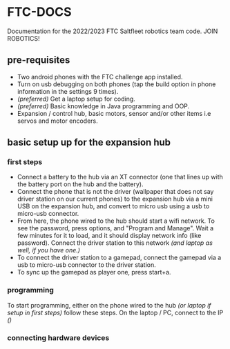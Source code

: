 # FTC-DOCS
Documentation for the 2022/2023 FTC Saltfleet robotics team code.
JOIN ROBOTICS!
## pre-requisites
* Two android phones with the FTC challenge app installed.
* Turn on usb debugging on both phones (tap the build option in phone information in the settings 9 times).
* *(preferred)* Get a laptop setup for coding.
* *(preferred)* Basic knowledge in Java programming and OOP.
* Expansion / control hub, basic motors, sensor and/or other items i.e servos and motor encoders.
## basic setup up for the expansion hub
### first steps
  - Connect a battery to the hub via an XT connector (one that lines up with the battery port on the hub and the battery).
  - Connect the phone that is not the driver (wallpaper that does not say driver station on our current phones) to the expansion hub via a mini USB on the expansion hub, and convert to micro usb using a usb to micro-usb connector.
  - From here, the phone wired to the hub should start a wifi network. To see the password, press options, and "Program and Manage". Wait a few minutes for it to load, and it should display network info (like password). Connect the driver station to this network *(and laptop as well, if you have one.)*
  - To connect the driver station to a gamepad, connect the gamepad via a usb to micro-usb connector to the driver station.
  - To sync up the gamepad as player one, press start+a.
### programming
To start programming, either on the phone wired to the hub *(or laptop if setup in first steps)* follow these steps.
On the laptop / PC, connect to the IP *()*
### connecting hardware devices
  
